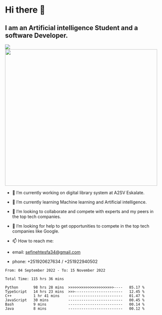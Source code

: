 # Hi there 👋
## I am an Artificial intelligence Student and a software Developer.
<img src = "https://github-readme-stats.vercel.app/api?username=sefinehtesfa34&&show_icons=true&title_color=ffffff&icon_color=bb2acf&text_color=daf7dc&bg_color=151515"/>
<img src="https://wakatime.com/share/@sefinehtesfa34/ae9674e3-b462-4438-9120-52fc3d0ffbbb.png" width ="500" height = "450"/>

- 🔭 I’m currently working on digital library system at A2SV Eskalate.
- 🌱 I’m currently learning Machine learning and Artificial intelligence.
- 👯 I’m looking to collaborate and compete with experts and my peers in the top tech companies.
- 🤔 I’m looking for help to get opportunities to compete in the top tech companies like Google.

- 📫 How to reach me: 
- email: sefinehtesfa34@gmail.com
- phone: +251920627634 / +251922940502
<!--START_SECTION:waka-->

```text
From: 04 September 2022 - To: 15 November 2022

Total Time: 115 hrs 36 mins

Python       98 hrs 28 mins  >>>>>>>>>>>>>>>>>>>>>----   85.17 %
TypeScript   14 hrs 23 mins  >>>----------------------   12.45 %
C++          1 hr 41 mins    -------------------------   01.47 %
JavaScript   30 mins         -------------------------   00.45 %
Bash         9 mins          -------------------------   00.14 %
Java         8 mins          -------------------------   00.12 %
```

<!--END_SECTION:waka-->
